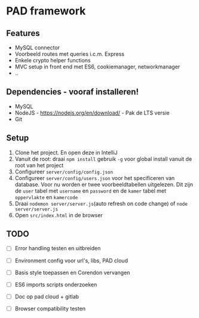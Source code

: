 # PAD framework

## Features
- MySQL connector
- Voorbeeld routes met queries i.c.m. Express
- Enkele crypto helper functions
- MVC setup in front end met ES6, cookiemanager, networkmanager
- ..
## Dependencies - vooraf installeren!

- MySQL
- NodeJS - https://nodejs.org/en/download/ - Pak de LTS versie 
- Git

## Setup

1. Clone het project. En open deze in IntelliJ
2. Vanuit de root: draai ```npm install``` gebruik ```-g``` voor global install vanuit de root van het project
2. Configureer ```server/config/config.json```
3. Configureer ```server/config/users.json``` voor het specificeren van database. Voor nu worden er twee voorbeeldtabellen uitgelezen.
 Dit zijn de `user` tabel met `username` en `password` en de `kamer` tabel met `oppervlakte` en `kamercode`
4. Draai ```nodemon server/server.js```(auto refresh on code change) of `node server/server.js`
5. Open ```src/index.html``` in de browser


## TODO

- [ ] Error handling testen en uitbreiden
- [ ] Environment config voor url's, libs, PAD cloud
- [ ] Basis style toepassen  en Corendon vervangen
- [ ] ES6 imports scripts onderzoeken
- [ ] Doc op pad cloud + gitlab
- [ ] Browser compatibility testen

